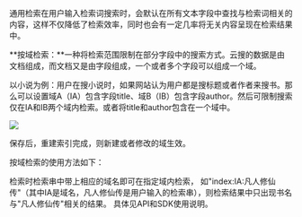 通用检索在用户输入检索词搜索时，会默认在所有文本字段中查找与检索词相关的内容，这样不仅降低了检索效率，同时也会有一定几率将无关内容呈现在检索结果中。

**按域检索：**一种将检索范围限制在部分字段中的搜索方式。云搜的数据是由文档组成，而文档又是由字段组成，一个或者多个字段可以组成一个域。

以小说为例：用户在搜小说时，如果网站认为用户都是搜标题或者作者来搜书。那么可以设置域A（IA）包含字段title、域B（IB）包含字段author。然后可限制搜索仅在IA和IB两个域内检索。或者将title和author包含在一个域中。

![](http://imgcache.tce.fsphere.cn/static/mccdn.qcloud.com/img5698f517d6504.png)

保存后，重建索引完成，则新建或者修改的域生效。

按域检索的使用方法如下：

检索时检索串中带上相应的域名即可在指定域内检索， 如"index:IA:凡人修仙传"（其中IA是域名，凡人修仙传是用户输入的检索串），则检索结果中只出现书名与"凡人修仙传"相关的结果。 具体见API和SDK使用说明。